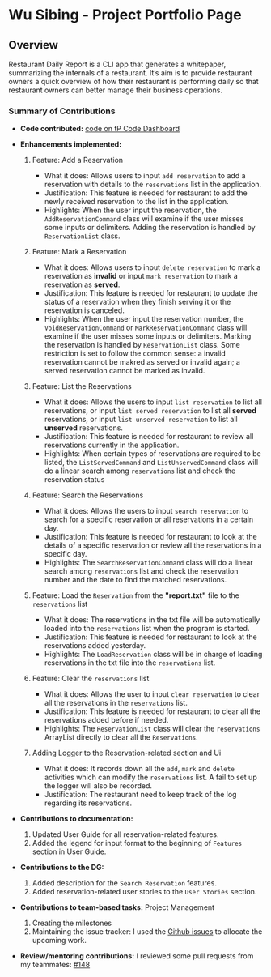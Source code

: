 # Wu Sibing - Project Portfolio Page

## Overview 
Restaurant Daily Report is a CLI app that generates a whitepaper, 
summarizing the internals of a restaurant. It’s aim is to provide 
restaurant owners a quick overview of how their restaurant is performing 
daily so that restaurant owners can better manage their business operations.

### Summary of Contributions
* **Code contributed:** [code on tP Code Dashboard](https://nus-cs2113-ay1920s2.github.io/tp-dashboard/#breakdown=true&search=sibingwu&sort=groupTitle&sortWithin=title&since=2020-03-01&timeframe=commit&mergegroup=false&groupSelect=groupByRepos)

* **Enhancements implemented:**
  1. Feature: Add a Reservation
      - What it does: Allows users to input `add reservation` to add a reservation with details to the `reservations` list in the application.
      - Justification: This feature is needed for restaurant to add the newly received reservation to the list in the application.
      - Highlights: When the user input the reservation, the `AddReservationCommand` class will examine if the user misses some inputs or delimiters. Adding the reservation is handled by `ReservationList` class.
  
  2. Feature: Mark a Reservation
      - What it does: Allows users to input `delete reservation` to mark a reservation as **invalid** or input `mark reservation` to mark a reservation as **served**.
      - Justification: This feature is needed for restaurant to update the status of a reservation when they finish serving it or the reservation is canceled.
      - Highlights: When the user input the reservation number, the `VoidReservationCommand` or `MarkReservationCommand` class will examine if the user misses some inputs or delimiters. 
          Marking the reservation is handled by `ReservationList` class. Some restriction is set to follow the common sense: a invalid reservation cannot be makred as served or invalid again; a served reservation cannot be marked as invalid.
       
  3. Feature: List the Reservations
      - What it does: Allows the users to input `list reservation` to list all reservations, or input `list served reservation` to list all **served** reservations, or input `list unserved reservation` to list all **unserved** reservations.
      - Justification: This feature is needed for restaurant to review all reservations currently in the application.
      - Highlights: When certain types of reservations are required to be listed, the `ListServedCommand` and `ListUnservedCommand` class will do a linear search among `reservations` list and check the reservation status 
  
  4. Feature: Search the Reservations
      - What it does: Allows the users to input `search reservation` to search for a specific reservation or all reservations in a certain day.
      - Justification: This feature is needed for restaurant to look at the details of a specific reservation or review all the reservations in a specific day.
      - Highlights: The `SearchReservationCommand` class will do a linear search among `reservations` list and check the reservation number and the date to find the matched reservations.
  
  5. Feature: Load the `Reservation` from the **"report.txt"** file to the `reservations` list
      - What it does: The reservations in the txt file will be automatically loaded into the `reservations` list when the program is started.
      - Justification: This feature is needed for restaurant to look at the reservations added yesterday.
      - Highlights: The `LoadReservation` class will be in charge of loading reservations in the txt file into the `reservations` list.
  
  6. Feature: Clear the `reservations` list
      - What it does: Allows the user to input `clear reservation` to clear all the reservations in the `reservations` list.
      - Justification: This feature is needed for restaurant to clear all the reservations added before if needed.
      - Highlights: The `ReservationList` class will clear the `reservations` ArrayList directly to clear all the `Reservations`.
  
  7. Adding Logger to the Reservation-related section and Ui
      - What it does: It records down all the `add`, `mark` and `delete` activities which can modify the `reservations` list. A fail to set up the logger will also be recorded.
      - Justification: The restaurant need to keep track of the log regarding its reservations.

* **Contributions to documentation:**
  1. Updated User Guide for all reservation-related features.
  2. Added the legend for input format to the beginning of `Features` section in User Guide.

* **Contributions to the DG:**
  1. Added description for the `Search Reservation` features.
  2. Added reservation-related user stories to the `User Stories` section.

* **Contributions to team-based tasks:** Project Management
  1. Creating the milestones
  2. Maintaining the issue tracker: I used the [Github issues](https://github.com/AY1920S2-CS2113-T14-4/tp/issues?q=is%3Aissue+is%3Aclosed+author%3ASibingWu) to allocate the upcoming work.

* **Review/mentoring contributions:** I reviewed some pull requests from my teammates: [#148](https://github.com/AY1920S2-CS2113-T14-4/tp/pull/148)
